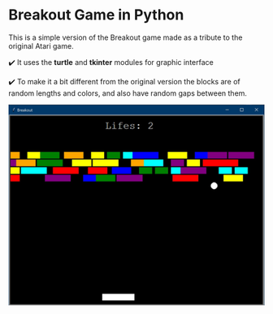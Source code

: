 # Breakout Game in Python

This is a simple version of the Breakout game made as a tribute to the original Atari game.

:heavy_check_mark: It uses the **turtle** and **tkinter** modules for graphic interface

:heavy_check_mark: To make it a bit different from the original version the blocks are of random lengths and colors, and also have random gaps between them. 

![Simple Breakout game made in Python with Turtle and TKInter](https://github.com/zvikasan/breakout_game_python/blob/master/app_screenshot.jpg?raw=true)
